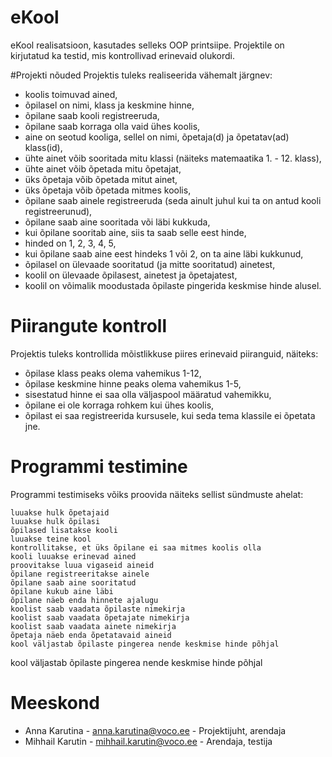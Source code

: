 # eKool
eKool realisatsioon, kasutades selleks OOP printsiipe. Projektile on kirjutatud ka testid, mis kontrollivad erinevaid olukordi.

#Projekti nõuded
Projektis tuleks realiseerida vähemalt järgnev:
* koolis toimuvad ained,
* õpilasel on nimi, klass ja keskmine hinne,
* õpilane saab kooli registreeruda,
* õpilane saab korraga olla vaid ühes koolis,
* aine on seotud kooliga, sellel on nimi, õpetaja(d) ja õpetatav(ad) klass(id),
* ühte ainet võib sooritada mitu klassi (näiteks matemaatika 1. - 12. klass),
* ühte ainet võib õpetada mitu õpetajat,
* üks õpetaja võib õpetada mitut ainet,
* üks õpetaja võib õpetada mitmes koolis,
* õpilane saab ainele registreeruda (seda ainult juhul kui ta on antud kooli registreerunud),
* õpilane saab aine sooritada või läbi kukkuda,
* kui õpilane sooritab aine, siis ta saab selle eest hinde,
* hinded on 1, 2, 3, 4, 5,
* kui õpilane saab aine eest hindeks 1 või 2, on ta aine läbi kukkunud,
* õpilasel on ülevaade sooritatud (ja mitte sooritatud) ainetest,
* koolil on ülevaade õpilasest, ainetest ja õpetajatest,
* koolil on võimalik moodustada õpilaste pingerida keskmise hinde alusel.

# Piirangute kontroll
Projektis tuleks kontrollida mõistlikkuse piires erinevaid piiranguid, näiteks:
* õpilase klass peaks olema vahemikus 1-12,
* õpilase keskmine hinne peaks olema vahemikus 1-5,
* sisestatud hinne ei saa olla väljaspool määratud vahemikku,
* õpilane ei ole korraga rohkem kui ühes koolis,
* õpilast ei saa registreerida kursusele, kui seda tema klassile ei õpetata jne.

# Programmi testimine
Programmi testimiseks võiks proovida näiteks sellist sündmuste ahelat:
```luuakse uus kool
luuakse hulk õpetajaid
luuakse hulk õpilasi
õpilased lisatakse kooli
luuakse teine kool
kontrollitakse, et üks õpilane ei saa mitmes koolis olla
kooli luuakse erinevad ained
proovitakse luua vigaseid aineid
õpilane registreeritakse ainele
õpilane saab aine sooritatud
õpilane kukub aine läbi
õpilane näeb enda hinnete ajalugu
koolist saab vaadata õpilaste nimekirja
koolist saab vaadata õpetajate nimekirja
koolist saab vaadata ainete nimekirja
õpetaja näeb enda õpetatavaid aineid
kool väljastab õpilaste pingerea nende keskmise hinde põhjal
```
kool väljastab õpilaste pingerea nende keskmise hinde põhjal
# Meeskond
* Anna Karutina - [anna.karutina@voco.ee](mailto:anna.karutina@vocom.ee) - Projektijuht, arendaja
* Mihhail Karutin - [mihhail.karutin@voco.ee](mailto:mihhail.karutin@vocom.ee) - Arendaja, testija
